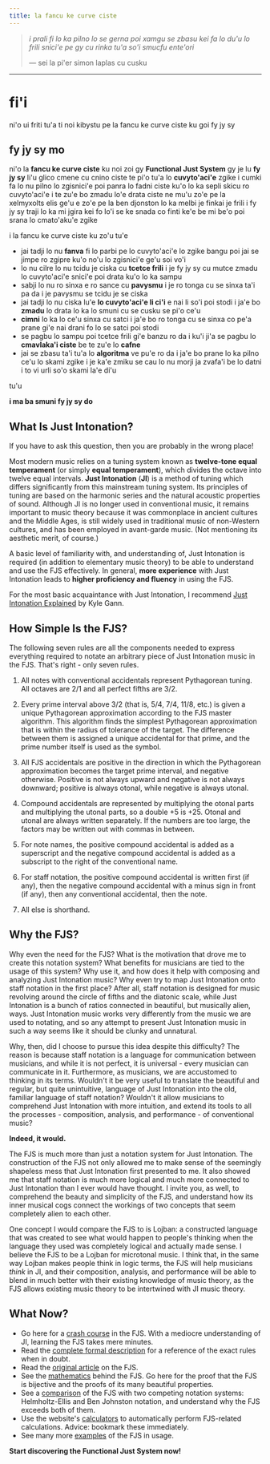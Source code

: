 ```yaml
---
title: la fancu ke curve ciste
---
```


> *i prali fi lo ka pilno lo se gerna poi xamgu se zbasu kei fa lo du'u lo frili snici'e pe gy cu rinka tu'a so'i smucfu ente'ori*
>
> — sei la pi'er simon laplas cu cusku

---

# fi'i

ni'o ui friti tu'a ti noi kibystu pe la fancu ke curve ciste ku goi fy jy sy

## fy jy sy mo

ni'o la **fancu ke curve ciste** ku noi zoi gy **Functional Just System** gy je lu **fy jy sy** li'u glico cmene cu cnino ciste te pi'o tu'a lo **cuvyto'aci'e** zgike
i cumki fa lo nu pilno lo zgisnici'e poi panra lo fadni ciste ku'o lo ka sepli skicu ro cuvyto'aci'e
i te zu'e bo zmadu lo'e drata ciste ne mu'u zo'e pe la xelmyxolts elis ge'u e zo'e pe la ben djonston lo ka melbi je finkai je frili
i fy jy sy traji lo ka mi jgira kei fo lo'i se ke snada co finti ke'e be mi be'o poi srana lo cmato'aku'e zgike

i la fancu ke curve ciste ku zo'u tu'e

- jai tadji lo nu **fanva** fi lo parbi pe lo cuvyto'aci'e lo zgike bangu poi jai se jimpe ro zgipre ku'o no'u lo zgisnici'e ge'u soi vo'i
- lo nu cilre lo nu tcidu je ciska cu **tcetce frili** i je fy jy sy cu mutce zmadu lo cuvyto'aci'e snici'e poi drata ku'o lo ka sampu
- sabji lo nu ro sinxa e ro sance cu **pavysmu** i je ro tonga cu se sinxa ta'i pa da i je pavysmu se tcidu je se ciska
- jai tadji lo nu ciska lu'e **lo cuvyto'aci'e li ci'i** e nai li so'i poi stodi i ja'e bo **zmadu** lo drata lo ka lo smuni cu se cusku se pi'o ce'u
- **cimni** lo ka lo ce'u sinxa cu satci i ja'e bo ro tonga cu se sinxa co pe'a prane gi'e nai drani fo lo se satci poi stodi
- se pagbu lo sampu poi tcetce frili gi'e banzu ro da i ku'i ji'a se pagbu lo **cmavlaka'i ciste** be te zu'e lo **cafne**
- jai se zbasu ta'i tu'a lo **algoritma** ve pu'e ro da i ja'e bo prane lo ka pilno ce'u lo skami zgike i je ka'e zmiku se cau lo nu morji ja zvafa'i be lo datni i to vi urli so'o skami la'e di'u

tu'u

**i ma ba smuni fy jy sy do**

## What Is Just Intonation?

If you have to ask this question, then you are probably in the wrong place!

Most modern music relies on a tuning system known as **twelve-tone equal temperament** (or simply **equal temperament**), which divides the octave into twelve equal intervals. **Just Intonation** (**JI**) is a method of tuning which differs significantly from this mainstream tuning system. Its principles of tuning are based on the harmonic series and the natural acoustic properties of sound. Although JI is no longer used in conventional music, it remains important to music theory because it was commonplace in ancient cultures and the Middle Ages, is still widely used in traditional music of non-Western cultures, and has been employed in avant-garde music. (Not mentioning its aesthetic merit, of course.)

A basic level of familiarity with, and understanding of, Just Intonation is required (in addition to elementary music theory) to be able to understand and use the FJS effectively. In general, **more experience** with Just Intonation leads to **higher proficiency and fluency** in using the FJS.

For the most basic acquaintance with Just Intonation, I recommend [Just Intonation Explained](https://www.kylegann.com/tuning.html) by Kyle Gann.

## How Simple Is the FJS?

The following seven rules are all the components needed to express everything required to notate an arbitrary piece of Just Intonation music in the FJS. That's right - only seven rules.

1. All notes with conventional accidentals represent Pythagorean tuning. All octaves are 2/1 and all perfect fifths are 3/2.

2. Every prime interval above 3/2 (that is, 5/4, 7/4, 11/8, etc.) is given a unique Pythagorean approximation according to the FJS master algorithm. This algorithm finds the simplest Pythagorean approximation that is within the radius of tolerance of the target. The difference between them is assigned a unique accidental for that prime, and the prime number itself is used as the symbol.

3. All FJS accidentals are positive in the direction in which the Pythagorean approximation becomes the target prime interval, and negative otherwise. Positive is not always upward and negative is not always downward; positive is always otonal, while negative is always utonal.

4. Compound accidentals are represented by multiplying the otonal parts and multiplying the utonal parts, so a double +5 is +25. Otonal and utonal are always written separately. If the numbers are too large, the factors may be written out with commas in between.

5. For note names, the positive compound accidental is added as a superscript and the negative compound accidental is added as a subscript to the right of the conventional name.

6. For staff notation, the positive compound accidental is written first (if any), then the negative compound accidental with a minus sign in front (if any), then any conventional accidental, then the note.

7. All else is shorthand.

## Why the FJS?

Why even the need for the FJS? What is the motivation that drove me to create this notation system? What benefits for musicians are tied to the usage of this system? Why use it, and how does it help with composing and analyzing Just Intonation music? Why even try to map Just Intonation onto staff notation in the first place? After all, staff notation is designed for music revolving around the circle of fifths and the diatonic scale, while Just Intonation is a bunch of ratios connected in beautiful, but musically alien, ways. Just Intonation music works very differently from the music we are used to notating, and so any attempt to present Just Intonation music in such a way seems like it should be clunky and unnatural.

Why, then, did I choose to pursue this idea despite this difficulty? The reason is because staff notation is a language for communication between musicians, and while it is not perfect, it is universal - every musician can communicate in it. Furthermore, as musicians, we are accustomed to thinking in its terms. Wouldn't it be very useful to translate the beautiful and regular, but quite unintuitive, language of Just Intonation into the old, familiar language of staff notation? Wouldn't it allow musicians to comprehend Just Intonation with more intuition, and extend its tools to all the processes - composition, analysis, and performance - of conventional music?

**Indeed, it would.**

The FJS is much more than just a notation system for Just Intonation. The construction of the FJS not only allowed me to make sense of the seemingly shapeless mess that Just Intonation first presented to me. It also showed me that staff notation is much more logical and much more connected to Just Intonation than I ever would have thought. I invite you, as well, to comprehend the beauty and simplicity of the FJS, and understand how its inner musical cogs connect the workings of two concepts that seem completely alien to each other.

One concept I would compare the FJS to is Lojban: a constructed language that was created to see what would happen to people's thinking when the language they used was completely logical and actually made sense. I believe the FJS to be a Lojban for microtonal music. I think that, in the same way Lojban makes people think in logic terms, the FJS will help musicians *think* in JI, and their composition, analysis, and performance will be able to blend in much better with their existing knowledge of music theory, as the FJS allows existing music theory to be intertwined with JI music theory.

## What Now?

- Go here for a [crash course](crash.html) in the FJS. With a mediocre understanding of JI, learning the FJS takes mere minutes.
- Read the [complete formal description](rules.html) for a reference of the exact rules when in doubt.
- Read the [original article](guide.html) on the FJS.
- See the [mathematics](math.html) behind the FJS. Go here for the proof that the FJS is bijective and the proofs of its many beautiful properties.
- See a [comparison](compare.html) of the FJS with two competing notation systems: Helmholtz-Ellis and Ben Johnston notation, and understand why the FJS exceeds both of them.
- Use the website's [calculators](calc.html) to automatically perform FJS-related calculations. Advice: bookmark these immediately.
- See many more [examples](examples.html) of the FJS in usage.

**Start discovering the Functional Just System now!**
